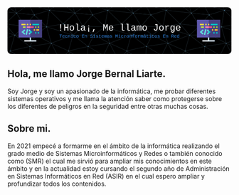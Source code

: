 <img src="img/banner.png" />

## Hola, me llamo Jorge Bernal Liarte.

Soy Jorge y soy un apasionado de la informática, me probar diferentes sistemas operativos y me llama la atención saber como protegerse sobre los diferentes de peligros en la seguridad entre otras muchas cosas.

## Sobre mi.

 En 2021 empecé a formarme en el ámbito de la informática realizando el grado medio de Sistemas Microinformáticos y Redes o también conocido como (SMR) el cual me sirvió para ampliar mis conocimientos en este ámbito y en la actualidad estoy cursando el segundo año de Administración en Sistemas Informáticos en Red (ASIR) en el cual espero ampliar y profundizar todos los contenidos.

